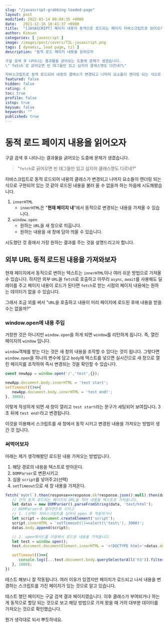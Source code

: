 ```yaml
---
slug: "/javascript-grabbing-loaded-page"
layout: post
modified: 2022-03-14 00:09:35 +0900
date:   2021-12-16 18:41:37 +0900
title:  "[JAVASCRIPT] 페이지 내용이 동적으로 로드되는 페이지 자바스크립트로 읽어오기"
author: Kimson
categories: [ javascript ]
image: /images/post/covers/TIL-javascript.png
tags: [ dynamic, load page, til ]
description: "동적 로드 페이지 내용을 읽어오자

구글 검색 후 나타나는 결과물을 긁어오는 도중에 문제가 생겼습니다.
\"`fetch`로 긁어오면 빈 태그들만 있고 심지어 클래스명도 다르네?\"

자바스크립트로 동적 로드되어 내용의 클래스가 변경되고 나머지 요소들이 렌더링 되는 식으로 구현되어 있는 것 같아 로드된 내용을 불러 올 수 없을까 하는 마음에 시도해봤습니다."
featured: false
hidden: false
rating: 4
toc: true
profile: false
istop: true
keysum: false
keywords: ""
published: true
---
```


# 동적 로드 페이지 내용을 읽어오자

구글 검색 후 나타나는 결과물을 긁어오는 도중에 문제가 생겼습니다.

> "`fetch`로 긁어오면 빈 태그들만 있고 심지어 클래스명도 다르네?"

자바스크립트로 동적 로드되어 내용의 클래스가 변경되고 나머지 요소들이 렌더링 되는 식으로 구현되어 있는 것 같아 로드된 내용을 불러 올 수 없을까 하는 마음에 시도해봤습니다.

1. `innerHTML`
   - `innerHTML`은 "**현재 페이지 내**"에서 동적으로 변경되는 내용을 가져올 수 있습니다.
2. `window.open`
   - 원하는 `URL`을 새 창으로 띄웁니다.
   - 원하는 내용을 새 창에 담아 띄울 수 있습니다.

시도했던 것 중에서 가장 원하는 결과를 주는 것을 설명드리고자 합니다.

## 외부 URL 동적 로드된 내용을 가져와보자

현재 페이지에서 동적으로 변하는 텍스트는 `innerHTML`이나 여러 쉬운 방법으로 가져올 수 있습니다. 하지만 외부 `URL`을 `fetch`로 호출하고 아무리 `async`, `await`를 사용해도 딜레이를 주고 페이지 내용이 로드가 된다면 `fetch`로 받는 시점의 페이지 내용에는 원하는 데이터가 없을 수 있습니다.

그래서 조금 꾀를 써서 "`URL`을 호출하고 내용이 미리 페이지에 로드된 후에 내용을 받을 수는 없을까?"

### window.open에 내용 주입

거창한 것은 아니지만 `window.open`을 하게 되면 `window`를 리턴하게 됩니다. 즉, 열린 페이지의 `window` 입니다.

`window`객체를 받는 다는 것은 새 창의 내용을 조작할 수 있다는 것이 됩니다. 그렇다면 `window.open`을 하나의 변수에 담고 `body`에 텍스트를 넣으면 실시간으로 새 창으로 열린 페이지를 조작하여 즉시 변경되는 것을 확인할 수 있습니다.

```javascript
const newApp = window.open('/','test',{});

newApp.document.body.innerHTML = 'test start';
setTimeout(()=>{
   newApp.document.body.innerHTML = 'test end!';
}, 3000);
```

이렇게 작성하게 되면 새 창이 열리고 `test start`라는 문구가 세팅되어 보여집니다. 3초 뒤에 `test end!`라고 변경됩니다.

이것을 이용해서 스크립트를 새 창에서 동작 시키고 변경된 내용을 가져오는 방법이 생긴 것 입니다.

### 써먹어보자

아래는 제가 생각해봤던 로드된 내용 가져오는 방법입니다.

1. 해당 경로의 내용을 텍스트로 받아온다.
2. `DOMParser`로 변환시키고
3. 심을 `script`를 넣어주고(선택)
4. `setTimeout`으로 새 창 내용을 가져온다.

```javascript
fetch(`myUrl`).then(response=>response.ok?response.json():null).then(data=>{
   // 먼저 동적 로드되는 페이지의 URL을 적어 내용을 텍스트로 가져옵니다.
   let datas = new DOMParser().parseFromString(data, 'text/html');
   // DOMParser로 엘리먼트화 시키고
   // 1. (선택) 자바스크립트를 심어서 open 후 적용하거나
   let script = document.createElement('script');
   script.innerHTML = 'setTimeout(()=>alert(\'test\'), 3000)';
   datas.body.append(script);

   // 2. open메서드를 이용해서 로드된 내용을 가져옵니다.
   let test = window.open();
   test.document.documentElement.innerHTML = '<!DOCTYPE html>'+datas.documentElement.outerHTML;

   setTimeout(()=>{
      console.log([...test.document.body.querySelectorAll('h3')].filter(x=>x.textContent.match(/grab/gim)))
   }, 1000);
})
```

테스트 해보니 잘 작동됩니다. 여러 이유가 있겠지만 페이지가 로드되고 나서 내용을 변경하는 스크립트를 가진 페이지가 있는 것으로 알고 있습니다.

테스트 했던 페이지는 구글 검색 결과 페이지였습니다. 이후 클래스가 부여되거나 하는게 동적으로 할당 되는 것으로 보고 해당 방법으로 가져 왔을 때 거의 대부분 데이터를 가져오는 것으로 확인했습니다.

뭔가 생각대로 되서 뿌듯하네요.